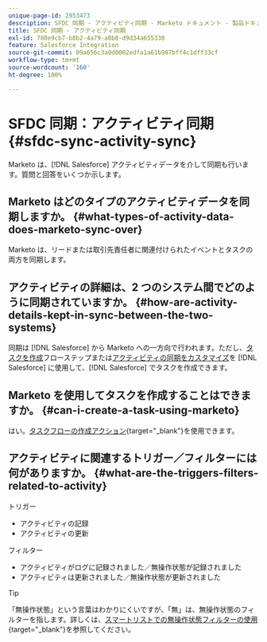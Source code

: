 ```yaml
---
unique-page-id: 2953473
description: SFDC 同期 - アクティビティ同期 - Marketo ドキュメント - 製品ドキュメント
title: SFDC 同期 - アクティビティ同期
exl-id: 780e9cb7-b8b2-4a79-a0b8-d9d34a655330
feature: Salesforce Integration
source-git-commit: 09a656c3a0d0002edfa1a61b987bff4c1dff33cf
workflow-type: tm+mt
source-wordcount: '160'
ht-degree: 100%

---
```


# SFDC 同期：アクティビティ同期 {#sfdc-sync-activity-sync}

Marketo は、[!DNL Salesforce] アクティビティデータを介して同期も行います。質問と回答をいくつか示します。

## Marketo はどのタイプのアクティビティデータを同期しますか。 {#what-types-of-activity-data-does-marketo-sync-over}

Marketo は、リードまたは取引先責任者に関連付けられたイベントとタスクの両方を同期します。

## アクティビティの詳細は、2 つのシステム間でどのように同期されていますか。 {#how-are-activity-details-kept-in-sync-between-the-two-systems}

同期は [!DNL Salesforce] から Marketo への一方向で行われます。ただし、[タスクを作成](/help/marketo/product-docs/core-marketo-concepts/smart-campaigns/salesforce-flow-actions/create-task.md)フローステップまたは[アクティビティの同期をカスタマイズ](/help/marketo/product-docs/crm-sync/salesforce-sync/setup/optional-steps/customize-activities-sync.md)を [!DNL Salesforce] に使用して、[!DNL Salesforce] でタスクを作成できます。

## Marketo を使用してタスクを作成することはできますか。 {#can-i-create-a-task-using-marketo}

はい。[タスクフローの作成アクション](/help/marketo/product-docs/core-marketo-concepts/smart-campaigns/salesforce-flow-actions/create-task.md){target="_blank"}を使用できます。

## アクティビティに関連するトリガー／フィルターには何がありますか。 {#what-are-the-triggers-filters-related-to-activity}

トリガー

* アクティビティの記録
* アクティビティの更新

フィルター

* アクティビティがログに記録されました／無操作状態が記録されました
* アクティビティは更新されました／無操作状態が更新されました

>[!TIP]
>
>「無操作状態」という言葉はわかりにくいですが、「無」は、無操作状態のフィルターを指します。詳しくは、[スマートリストでの無操作状態フィルターの使用](/help/marketo/product-docs/core-marketo-concepts/smart-lists-and-static-lists/using-smart-lists/use-inactivity-filters-in-a-smart-list.md){target="_blank"}を参照してください。
